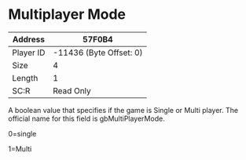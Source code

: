 #  Multiplayer Mode
Address   | 57F0B4
----------|-------------
Player ID | -11436 (Byte Offset: 0)
Size 	  | 4
Length 	  | 1
SC:R      | Read Only

A boolean value that specifies if the game is Single or Multi player. The official name for this field is gbMultiPlayerMode.
0=single
1=Multi
